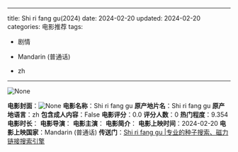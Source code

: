
---
title: Shi ri fang gu(2024)
date: 2024-02-20
updated: 2024-02-20
categories: 电影推荐
tags:

- 剧情

- Mandarin (普通话)
- zh
---

<img src="https://image.tmdb.org/t/p/originalNone" alt="None" title="None">

**电影封面**：<img src="https://image.tmdb.org/t/p/w200None" alt="None" title="None">
**电影名称**：Shi ri fang gu
**原产地片名**：Shi ri fang gu
**原产地语言**：zh
**包含成人内容**：False
**电影评分**：0.0
**评分人数**：0
**热门程度**：9.354
**电影时长**：
**电影导演**：
**电影主演**：
**电影简介**：
**电影上映时间**：2024-02-20
**电影上映国家**：Mandarin (普通话)
**传送门**：[Shi ri fang gu |专业的种子搜索、磁力链接搜索引擎](https://movie.amd794.com:2083/?search=Shi%20ri%20fang%20gu&ordering=&mode=match_phrase&page_size=10&page=1)


